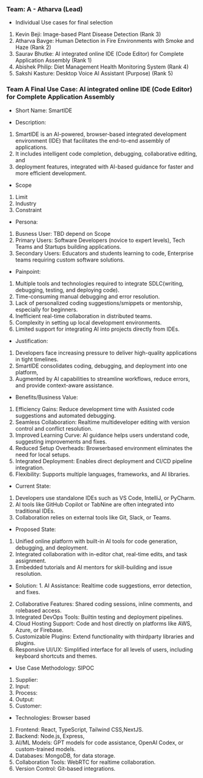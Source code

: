 ### Team: A - Atharva (Lead)
- Individual Use cases for final selection
1. Kevin Beji: Image-based Plant Disease Detection (Rank 3)
2. Atharva Bavge: Human Detection in Fire Environments with Smoke and Haze (Rank 2)
3. Saurav Bhutke: AI integrated online IDE (Code Editor) for Complete Application Assembly (Rank 1)
4. Abishek Philip: Diet Management Health Monitoring System (Rank 4)
5. Sakshi Kasture: Desktop Voice AI Assistant (Purpose) (Rank 5)

### Team A Final Use Case: AI integrated online IDE (Code Editor) for Complete Application Assembly
- Short Name: SmartIDE

- Description:
1. SmartIDE is an AI-powered, browser-based integrated development environment (IDE) that facilitates the end-to-end assembly of applications.
2. It includes intelligent code completion, debugging, collaborative editing, and
3. deployment features, integrated with AI-based guidance for faster and more efficient development.

- Scope
1. Limit
2. Industry
3. Constraint
  
- Persona:
1. Busness User: TBD depend on Scope
2. Primary Users: Software Developers (novice to expert levels), Tech Teams and Startups building applications.
3. Secondary Users: Educators and students learning to code, Enterprise teams requiring custom software solutions.

- Painpoint:
1. Multiple tools and technologies required to integrate SDLC(writing, debugging, testing, and deploying code).  
2. Time-consuming manual debugging and error resolution.  
3. Lack of personalized coding suggestions/smippets or mentorship, especially for beginners. 
4. Inefficient real-time collaboration in distributed teams.  
5. Complexity in setting up local development environments.  
6. Limited support for integrating AI into projects directly from IDEs.
   
- Justification:
1. Developers face increasing pressure to deliver high-quality applications in tight timelines.
2. SmartIDE consolidates coding, debugging, and deployment into one platform,
3. Augmented by AI capabilities to streamline workflows, reduce errors, and provide context-aware assistance.
   
- Benefits/Business Value:
1. Efficiency Gains: Reduce development time with Assisted code suggestions and automated debugging.  
2. Seamless Collaboration: Realtime multideveloper editing with version control and conflict resolution.  
3. Improved Learning Curve: AI guidance helps users understand code, suggesting improvements and fixes.  
4. Reduced Setup Overheads: Browserbased environment eliminates the need for local setups.
5. Integrated Deployment: Enables direct deployment and CI/CD pipeline integration.  
6. Flexibility: Supports multiple languages, frameworks, and AI libraries.

- Current State:
1. Developers use standalone IDEs such as VS Code, IntelliJ, or PyCharm.
2. AI tools like GitHub Copilot or TabNine are often integrated into traditional IDEs.
3. Collaboration relies on external tools like Git, Slack, or Teams.

- Proposed State:
1. Unified online platform with built-in AI tools for code generation, debugging, and deployment.
2. Integrated collaboration with in-editor chat, real-time edits, and task assignment.
3. Embedded tutorials and AI mentors for skill-building and issue resolution.  

- Solution: 1. AI Assistance: Realtime code suggestions, error detection, and fixes.  
2. Collaborative Features: Shared coding sessions, inline comments, and rolebased access.  
3. Integrated DevOps Tools: Builtin testing and deployment pipelines.  
4. Cloud Hosting Support: Code and host directly on platforms like AWS, Azure, or Firebase.  
5. Customizable Plugins: Extend functionality with thirdparty libraries and plugins.  
6. Responsive UI/UX: Simplified interface for all levels of users, including keyboard shortcuts and themes.

- Use Case Methodology: SIPOC
1. Supplier: 
2. Input: 
3. Process: 
4. Output: 
5. Customer: 

- Technologies: Browser based
1. Frontend: React, TypeScript, Tailwind CSS,NextJS.
2. Backend: Node.js, Express,
3. AI/ML Models: GPT models for code assistance, OpenAI Codex, or custom-trained models.
5. Databases: MongoDB, for data storage.
6. Collaboration Tools: WebRTC for realtime collaboration.
7. Version Control: Git-based integrations.
